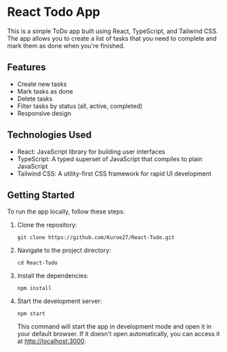 # React Todo App

This is a simple ToDo app built using React, TypeScript, and Tailwind CSS. The app allows you to create a list of tasks that you need to complete and mark them as done when you're finished.

## Features

- Create new tasks
- Mark tasks as done
- Delete tasks
- Filter tasks by status (all, active, completed)
- Responsive design

## Technologies Used

- React: JavaScript library for building user interfaces
- TypeScript: A typed superset of JavaScript that compiles to plain JavaScript
- Tailwind CSS: A utility-first CSS framework for rapid UI development

## Getting Started

To run the app locally, follow these steps:

1. Clone the repository:

   ```
   git clone https://github.com/Kuroe27/React-Todo.git
   ```

2. Navigate to the project directory:

   ```
   cd React-Todo
   ```

3. Install the dependencies:

   ```
   npm install
   ```

4. Start the development server:

   ```
   npm start
   ```

   This command will start the app in development mode and open it in your default browser. If it doesn't open automatically, you can access it at [http://localhost:3000](http://localhost:3000).


